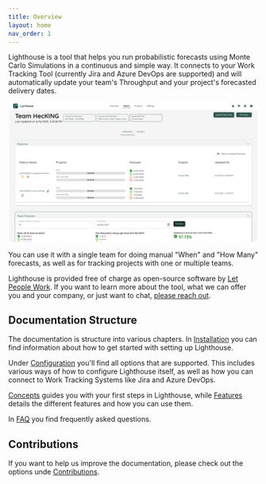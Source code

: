 ```yaml
---
title: Overview
layout: home
nav_order: 1
---
```


Lighthouse is a tool that helps you run probabilistic forecasts using Monte Carlo Simulations in a continuous and simple way. It connects to your Work Tracking Tool (currently Jira and Azure DevOps are supported) and will automatically update your team's Throughput and your project's forecasted delivery dates.

<div style="text-align: center;">
    <img src="./assets/features/teamdetail.png" alt="Team Forecasts" style="max-width: 500px;">
</div>

You can use it with a single team for doing manual "When" and "How Many" forecasts, as well as for tracking projects with one or multiple teams.

Lighthouse is provided free of charge as open-source software by [Let People Work](https://letpeople.work). If you want to learn more about the tool, what we can offer you and your company, or just want to chat, [please reach out](https://letpeople.work#contact).

## Documentation Structure
The documentation is structure into various chapters. In [Installation](./installation/installation.html) you can find information about how to get started with setting up Lighthouse.

Under [Configuration](./installation/configuration.html) you'll find all options that are supported. This includes various ways of how to configure Lighthouse itself, as well as how you can connect to Work Tracking Systems like Jira and Azure DevOps.

[Concepts](./concepts/concepts.html) guides you with your first steps in Lighthouse, while [Features](./features/features.html) details the different features and how you can use them.

In [FAQ](./faq/faq.html) you find frequently asked questions.

## Contributions
If you want to help us improve the documentation, please check out the options unde [Contributions](./contributions/contributions.html).